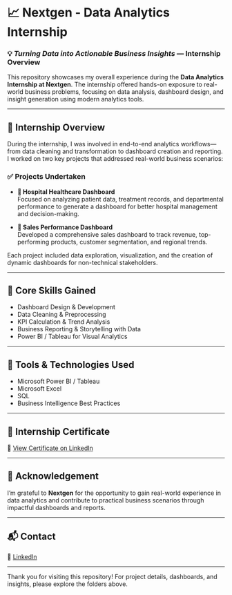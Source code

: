 # 📈 Nextgen - Data Analytics Internship  
### 💡 *Turning Data into Actionable Business Insights* — Internship Overview

This repository showcases my overall experience during the **Data Analytics Internship at Nextgen**. The internship offered hands-on exposure to real-world business problems, focusing on data analysis, dashboard design, and insight generation using modern analytics tools.

---

## 🚀 Internship Overview

During the internship, I was involved in end-to-end analytics workflows—from data cleaning and transformation to dashboard creation and reporting. I worked on two key projects that addressed real-world business scenarios:

### ✅ Projects Undertaken
- **🏥 Hospital Healthcare Dashboard**  
  Focused on analyzing patient data, treatment records, and departmental performance to generate a dashboard for better hospital management and decision-making.

- **💼 Sales Performance Dashboard**  
  Developed a comprehensive sales dashboard to track revenue, top-performing products, customer segmentation, and regional trends.

Each project included data exploration, visualization, and the creation of dynamic dashboards for non-technical stakeholders.

---

## 🧠 Core Skills Gained

- Dashboard Design & Development  
- Data Cleaning & Preprocessing  
- KPI Calculation & Trend Analysis  
- Business Reporting & Storytelling with Data  
- Power BI / Tableau for Visual Analytics

---

## 📌 Tools & Technologies Used

- Microsoft Power BI / Tableau  
- Microsoft Excel  
- SQL 
- Business Intelligence Best Practices

---

## 📝 Internship Certificate

📄 [View Certificate on LinkedIn](www.linkedin.com/in/meenakshy-sabu-741226321)  


---

## 🌟 Acknowledgement

I’m grateful to **Nextgen** for the opportunity to gain real-world experience in data analytics and contribute to practical business scenarios through impactful dashboards and reports.

---

## 📬 Contact

🔗 [LinkedIn](www.linkedin.com/in/meenakshy-sabu-741226321)  


---

Thank you for visiting this repository! For project details, dashboards, and insights, please explore the folders above.

